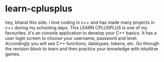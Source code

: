 # learn-cplusplus
hey, bharat this side. i love coding in c++ and has made many projects in c++ during my schooling days. This LEARN CPLUSPLUS is one of my favourites. it's an console application to develop your C++ basics. It has a user login screen to choose your username, password and level. Accordingly you will see C++ functions, datatypes, tokens, etc. Go through the revision block to learn and then practice your knowledge with intuititve games.

